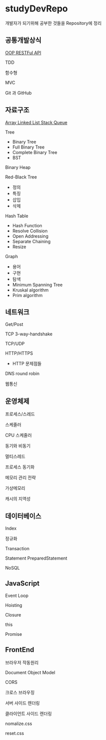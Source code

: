 # studyDevRepo

개발자가 되기위해 공부한 것들을 Repository에 정리

## 공통개발상식

<a href="https://github.com/jhlee225/studyDevRepo/blob/master/Common/OOP.md">
OOP
</a>
<a href="https://github.com/jhlee225/studyDevRepo/blob/master/Common/RESTFulAPI.md">
RESTFul API
</a>

TDD

함수형

MVC

Git 과 GitHub

## 자료구조

<a href="https://github.com/jhlee225/studyDevRepo/blob/master/DataStructure/ArrayLinkedList.md">
Array Linked List
</a>
<a href="https://github.com/jhlee225/studyDevRepo/blob/master/DataStructure/StackQueue.md">
Stack Queue
</a>

Tree

- Binary Tree
- Full Binary Tree
- Complete Binary Tree
- BST

Binary Heap

Red-Black Tree

- 정의
- 특징
- 삽입
- 삭제

Hash Table

- Hash Function
- Resolve Collision
- Open Addressing
- Separate Chaining
- Resize

Graph

- 용어
- 구현
- 탐색
- Minimum Spanning Tree
- Kruskal algorithm
- Prim algorithm

## 네트워크

Get/Post

TCP 3-way-handshake

TCP/UDP

HTTP/HTTPS

- HTTP 문제점들

DNS round robin

웹통신

## 운영체제

프로세스/스레드

스케줄러

CPU 스케줄러

동기와 비동기

멀티스레드

프로세스 동기화

메모리 관리 전략

가상메모리

캐시의 지역성

## 데이터베이스

Index

정규화

Transaction

Statement PreparedStatement

NoSQL

## JavaScript

Event Loop

Hoisting

Closure

this

Promise

## FrontEnd

브라우저 작동원리

Document Object Model

CORS

크로스 브라우징

서버 사이드 렌더링

클라이언트 사이드 렌더링

nomalize.css

reset.css
